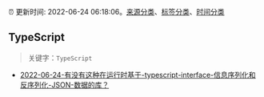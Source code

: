 :alarm_clock: 更新时间: 2022-06-24 06:18:06。[来源分类](../README.md)、[标签分类](../TAGS.md)、[时间分类](../TIMELINE.md)

## TypeScript


> 关键字：`TypeScript`



- [2022-06-24-有没有这种在运行时基于-typescript-interface-信息序列化和反序列化-JSON-数据的库？](https://www.v2ex.com/t/861898) 